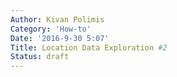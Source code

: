 ```yaml
---
Author: Kivan Polimis
Category: 'How-to'
Date: '2016-9-30 5:07'
Title: Location Data Exploration #2
Status: draft
---
```


<!--  
{% notebook google_location_history.ipynb cells[1:7] %}

![flight-map](../../images/chloropleth.png )


![flight-map](../../images/hexbin.png)

{% notebook google_location_history.ipynbcells[12:] %}

-->

